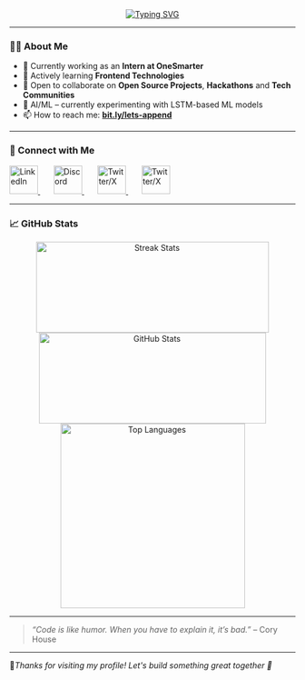       
<div align="center">  
  <a href="https://git.io/typing-svg">   
    <img src="https://readme-typing-svg.herokuapp.com?font=Fira+Code&size=28&pause=1000&center=true&vCenter=true&width=600&lines=Hello%2C+there+%F0%9F%91%8B;I'm+Rushikesh+Borkar.;A+Passionate+Developer.;Welcome+to+my+GitHub+%F0%9F%91%BB" alt="Typing SVG" />
  </a>
</div>           
     
             
---  
     
### 🙋🏻 About Me
   
- 🔭 Currently working as an **Intern at OneSmarter**
- 🌱 Actively learning **Frontend Technologies**
- 👯 Open to collaborate on **Open Source Projects**, **Hackathons** and **Tech Communities**
- 🧠 AI/ML – currently experimenting with LSTM-based ML models
- 📫 How to reach me: [**bit.ly/lets-append**](https://bit.ly/lets-append)

---

### 🤝 Connect with Me

<p align="left">
  <a href="https://www.linkedin.com/in/rushikesh-borkar-21b198286/" target="_blank">
    <img src="https://cdn-icons-png.flaticon.com/512/3992/3992606.png" alt="LinkedIn" width="50" height="50" />
  </a>
  &nbsp;&nbsp;&nbsp;&nbsp;&nbsp;
  <a href="https://discordapp.com/users/1308099776578977873" target="_blank">
    <img src="https://cdn-icons-png.flaticon.com/512/2626/2626288.png" alt="Discord" width="50" height="50" />
  </a>
  &nbsp;&nbsp;&nbsp;&nbsp;&nbsp;
  <a href="https://x.com/itz_rushi_21" target="_blank">
    <img src="https://cdn-icons-png.flaticon.com/128/5969/5969020.png" alt="Twitter/X" width="50" height="50" />
  </a>
  &nbsp;&nbsp;&nbsp;&nbsp;&nbsp;
  <a href="mailto:borkarrushi028@gmail.com" target="_blank">
    <img src="https://cdn-icons-png.flaticon.com/512/5968/5968534.png" alt="Twitter/X" width="50" height="50" />
  </a>
</p>  

<!--
### 🛠️ Languages & Tools

<p align="left">
  <img src="https://raw.githubusercontent.com/devicons/devicon/master/icons/html5/html5-original.svg" alt="HTML5" width="40" height="40"/> &nbsp;&nbsp;
  <img src="https://raw.githubusercontent.com/devicons/devicon/master/icons/css3/css3-original.svg" alt="CSS3" width="40" height="40"/> &nbsp;&nbsp;
  <img src="https://raw.githubusercontent.com/devicons/devicon/master/icons/javascript/javascript-original.svg" alt="JavaScript" width="40" height="40"/> &nbsp;&nbsp;
  <img src="https://raw.githubusercontent.com/devicons/devicon/master/icons/react/react-original.svg" alt="React" width="40" height="40"/> &nbsp;&nbsp;
  <img src="https://www.vectorlogo.zone/logos/tailwindcss/tailwindcss-icon.svg" alt="Tailwind CSS" width="40" height="40"/> &nbsp;&nbsp;
  <img src="https://cdn.worldvectorlogo.com/logos/django.svg" alt="Django" width="40" height="40"/> &nbsp;&nbsp;
  <img src="https://icon.icepanel.io/Technology/svg/FastAPI.svg" alt="FastAPI" width="40" height="40"/> &nbsp;&nbsp;
  <img src="https://raw.githubusercontent.com/devicons/devicon/master/icons/python/python-original.svg" alt="Python" width="40" height="40"/> &nbsp;&nbsp;
  <img src="https://raw.githubusercontent.com/devicons/devicon/master/icons/mysql/mysql-original.svg" alt="MySQL" width="40" height="40"/> &nbsp;&nbsp;
  <img src="https://img.icons8.com/color/48/000000/microsoft-sql-server.png" alt="SQL Server" width="40" height="40"/> &nbsp;&nbsp;
  <img src="https://raw.githubusercontent.com/devicons/devicon/master/icons/git/git-original.svg" alt="Git" width="40" height="40"/> &nbsp;&nbsp;
  <img src="https://icon.icepanel.io/Technology/png-shadow-512/GitHub.png" alt="GitHub" width="40" height="40"/> &nbsp;&nbsp;
  <img src="https://www.vectorlogo.zone/logos/getpostman/getpostman-icon.svg" alt="Postman" width="40" height="40"/> &nbsp;&nbsp;
  <img src="https://upload.wikimedia.org/wikipedia/commons/3/38/Jupyter_logo.svg" alt="Jupyter Notebook" width="40" height="40"/> &nbsp;&nbsp;
  <img src="https://raw.githubusercontent.com/devicons/devicon/master/icons/numpy/numpy-original.svg" alt="NumPy" width="40" height="40"/> &nbsp;&nbsp;
  <img src="https://raw.githubusercontent.com/devicons/devicon/master/icons/pandas/pandas-original.svg" alt="Pandas" width="40" height="40"/> &nbsp;&nbsp;
  <img src="https://raw.githubusercontent.com/devicons/devicon/master/icons/tensorflow/tensorflow-original.svg" alt="TensorFlow" width="40" height="40"/> &nbsp;&nbsp;
  <img src="https://raw.githubusercontent.com/devicons/devicon/master/icons/vscode/vscode-original.svg" alt="VS Code" width="40" height="40"/> &nbsp;&nbsp;
  <img src="https://img.icons8.com/ios/50/windows10.png" alt="Windows" width="40" height="40"/> &nbsp;&nbsp;
</p>
 -->

---

### 📈 GitHub Stats

<div align="center">
  <img width="410" height="160" src="https://streak-stats.demolab.com?user=Rushi-04&theme=react&border_radius=10" alt="Streak Stats"/>
  <img width="400" height="160" src="https://github-readme-stats.vercel.app/api?username=Rushi-04&show_icons=true&theme=react&rank_icon=github&border_radius=10" alt="GitHub Stats" />
  <img width="325" src="https://github-readme-stats.vercel.app/api/top-langs/?username=Rushi-04&hide=HTML&langs_count=8&layout=compact&theme=react&border_radius=10&size_weight=0.5&count_weight=0.5" alt="Top Languages" />
</div>

---

> *“Code is like humor. When you have to explain it, it’s bad.”* – Cory House

---

🔗*Thanks for visiting my profile! Let's build something great together 🚀*

